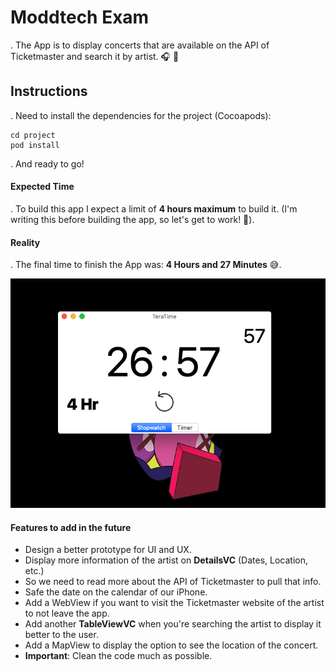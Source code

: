 # Moddtech Exam

. The App is to display concerts that are available on the API of Ticketmaster and search it by artist. 🎧 🎤

## Instructions

. Need to install the dependencies for the project (Cocoapods):

```
cd project
pod install
```

. And ready to go!

#### Expected Time

. To build this app I expect a limit of **4 hours maximum** to build it. (I'm writing this before building the app, so let's get to work! 📱).

#### Reality

. The final time to finish the App was: **4 Hours and 27 Minutes** 😅.

![FinalTime](Final-Time.png)

#### Features to add in the future

- Design a better prototype for UI and UX.
- Display more information of the artist on **DetailsVC** (Dates, Location, etc.)
- So we need to read more about the API of Ticketmaster to pull that info.
- Safe the date on the calendar of our iPhone.
- Add a WebView if you want to visit the Ticketmaster website of the artist to not leave the app.
- Add another **TableViewVC** when you're searching the artist to display it better to the user.
- Add a MapView to display the option to see the location of the concert.
- **Important**: Clean the code much as possible.
